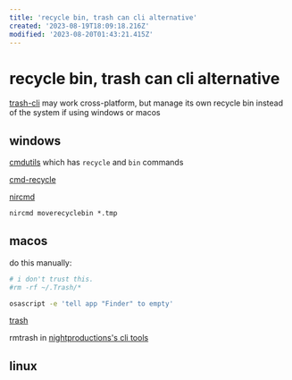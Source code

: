 ```yaml
---
title: 'recycle bin, trash can cli alternative'
created: '2023-08-19T18:09:18.216Z'
modified: '2023-08-20T01:43:21.415Z'
---
```


# recycle bin, trash can cli alternative

[trash-cli](https://github.com/sindresorhus/trash-cli) may work cross-platform, but manage its own recycle bin instead of the system if using windows or macos

## windows

[cmdutils](http://www.maddogsw.com/cmdutils/) which has `recycle` and `bin` commands

[cmd-recycle](https://github.com/kizzx2/cmd-recycle/)

[nircmd](http://www.nirsoft.net/utils/nircmd.html)

```cmd
nircmd moverecyclebin *.tmp
```

## macos

do this manually:

```bash
# i don't trust this.
#rm -rf ~/.Trash/*

osascript -e 'tell app "Finder" to empty' 
```

[trash](https://hasseg.org/trash/)

rmtrash in [nightproductions's cli tools](http://www.nightproductions.net/cli.htm)

## linux
